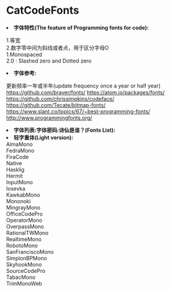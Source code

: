 # CatCodeFonts

<b><li>字体特性(The feature of Programming fonts for code):</b><br>

1.等宽<br>
2.数字零中间为斜线或者点，用于区分字母O<br>
1.Monospaced<br>
2.0 : Slashed zero and Dotted zero<br>

<b><li>字体参考:</b><br>

更新频率一年或半年(update frequency once a year or half year)<br>
https://github.com/braver/fonts/ https://atom.io/packages/fonts/ <br>
https://github.com/chrissimpkins/codeface/<br>
https://github.com/Tecate/bitmap-fonts/<br>
https://www.slant.co/topics/67/~best-programming-fonts/<br>
http://www.programmingfonts.org/<br>

<b><li>字体列表:字体密码:诗仙是谁？(Fonts List):</b><br>
<b><li>轻字重体(Light version):</b><br>
AlmaMono<br>
FedraMono<br>
FiraCode<br>
Native<br>
Hasklig<br>
Hermit<br>
InputMono<br>
Iosevka<br>
KawkabMono<br>
Mononoki<br>
MingrayMono<br>
OfficeCodePro<br>
OperatorMono<br>
OverpassMono<br>
RationalTWMono<br>
RealtimeMono<br>
RobotoMono<br>
SanFranciscoMono<br>
SimplonBPMono<br>
SkyhookMono<br>
SourceCodePro<br>
TabacMono<br>
TrimMonoWeb<br>
